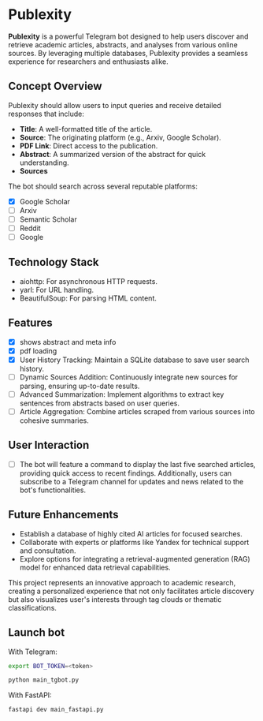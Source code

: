 # Publexity
**Publexity** is a powerful Telegram bot designed to help users discover and retrieve academic articles, abstracts, and analyses from various online sources. By leveraging multiple databases, Publexity provides a seamless experience for researchers and enthusiasts alike.

## Concept Overview
Publexity should allow users to input queries and receive detailed responses that include:
- **Title**: A well-formatted title of the article.
- **Source**: The originating platform (e.g., Arxiv, Google Scholar).
- **PDF Link**: Direct access to the publication.
- **Abstract**: A summarized version of the abstract for quick understanding.
- **Sources**

The bot should search across several reputable platforms:
- [x] Google Scholar
- [ ] Arxiv
- [ ] Semantic Scholar
- [ ] Reddit
- [ ] Google

## Technology Stack
- aiohttp: For asynchronous HTTP requests.
- yarl: For URL handling.
- BeautifulSoup: For parsing HTML content.

## Features
- [x] shows abstract and meta info
- [x] pdf loading
- [x] User History Tracking: Maintain a SQLite database to save user search history.
- [ ] Dynamic Sources Addition: Continuously integrate new sources for parsing, ensuring up-to-date results.
- [ ] Advanced Summarization: Implement algorithms to extract key sentences from abstracts based on user queries.
- [ ] Article Aggregation: Combine articles scraped from various sources into cohesive summaries.

## User Interaction
- [ ] The bot will feature a command to display the last five searched articles, providing quick access to recent findings. Additionally, users can subscribe to a Telegram channel for updates and news related to the bot's functionalities.

## Future Enhancements
- Establish a database of highly cited AI articles for focused searches.
- Collaborate with experts or platforms like Yandex for technical support and consultation.
- Explore options for integrating a retrieval-augmented generation (RAG) model for enhanced data retrieval capabilities.

This project represents an innovative approach to academic research, creating a personalized experience that not only facilitates article discovery but also visualizes user's interests through tag clouds or thematic classifications.

## Launch bot
With Telegram:

```bash
export BOT_TOKEN=<token>
```
```bash
python main_tgbot.py
```

With FastAPI:

```bash
fastapi dev main_fastapi.py
```
